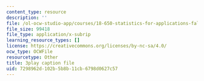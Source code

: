```yaml
---
content_type: resource
description: ''
file: /ol-ocw-studio-app/courses/18-650-statistics-for-applications-fall-2016/7298962d102b5b8b11cb6798d0627c57_JBIz7UadY5M.srt
file_size: 99418
file_type: application/x-subrip
learning_resource_types: []
license: https://creativecommons.org/licenses/by-nc-sa/4.0/
ocw_type: OCWFile
resourcetype: Other
title: 3play caption file
uid: 7298962d-102b-5b8b-11cb-6798d0627c57
---
```

